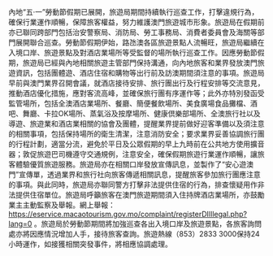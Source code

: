 內地“五‧一”勞動節假期已展開，旅遊局期間持續執行巡查工作，打擊違規行為，確保行業運作順暢，保障旅客權益，努力維護澳門旅遊城市形象。旅遊局在假期前亦已聯同跨部門包括治安警察局、消防局、勞工事務局、消費者委員會及海關等部門展開聯合巡查。勞動節假期伊始，路氹澳各區旅遊景點人流暢旺，旅遊局繼續在入境口岸、旅遊景點及對酒店業場所等受監督的場所執行巡查工作。因應勞動節假期，旅遊局已經與內地相關旅遊主管部門保持溝通，向內地旅客和業界發放澳門旅遊資訊，包括團體遊、酒店住宿和購物等出行前及訪澳期間須注意的事項。旅遊局早前與澳門業界召開會議，就酒店接待安排、旅行團出行及行程安排等交流意見，推動酒店優化措施，應對客流高峰，並確保旅行團有序運作等；此外亦特別發函受監管場所，包括全澳酒店業場所、餐廳、簡便餐飲場所、美食廣場食品攤檔、酒吧、舞廳、卡拉OK場所、蒸氣浴及按摩場所、健康倶樂部場所、全澳旅行社以及導遊、旅遊業和酒店業相關的協會及團體，提醒業界提前做好迎客準備以及須注意的相關事項，包括保持場所的衛生清潔，注意消防安全；要求業界妥善協調旅行團的行程計劃，適當分流，避免於平日及公眾假期的早上九時前在公共地方使用擴音器；敦促旅遊巴司機遵守交通規例，注意安全，確保假期旅遊行業運作順暢，讓旅客體驗優質旅遊服務。旅遊局亦在相關口岸發放宣傳訊息，並製作了“安心遊澳門”宣傳單，透過業界和旅行社向旅客傳遞相關訊息，提醒旅客參加旅行團應注意的事項。與此同時，旅遊局亦聯同警方打擊非法提供住宿的行為，排查懷疑用作非法提供住宿單位。旅遊局呼籲旅客在澳門旅遊期間須入住持牌酒店業場所，亦鼓勵業主主動監察及舉報。網上舉報：https://eservice.macaotourism.gov.mo/complaint/registerDIIllegal.php?lang=0 。旅遊局於勞動節期間將加強巡查各出入境口岸及旅遊景點，各旅客詢問處亦將因應情況增加人手，接待旅客查詢。旅遊熱線（853）2833 3000保持24小時運作，如接獲相關突發事件，將相應協調處理。